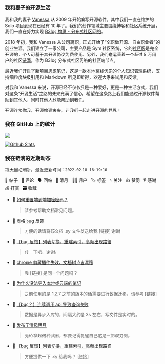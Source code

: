 ### 我和妻子的开源生活

我和我的妻子 [Vanessa](https://github.com/Vanessa219) 从 2009 年开始编写开源软件，其中我们一直在维护的 Solo 项目到现在已经有 10 年了。我们的创作领域主要围绕博客和社区系统开展，我们一直在努力实现 [B3log 构思 - 分布式社区网络](https://ld246.com/article/1546941897596)。

2018 年初，我和 Vanessa 从公司离职，正式开始了“全职做开源、自由职业者”的创业生涯。我们建立了一家公司，主要产品是 Sym 社区系统，它的[社区版](https://github.com/88250/symphony)是完全开源的，个人可基于其开源协议免费使用。另外，我们也运营着一个超过 5 万用户的社区[链滴](https://ld246.com)，作为 B3log 分布式社区网络的社区端节点。

最近我们开启了新项目[思源笔记](https://github.com/siyuan-note/siyuan)，这是一款本地离线优先的个人知识管理系统，支持细粒度块级引用和 Markdown 所见即所得，欢迎大家来试用和反馈。

对我和 Vanessa 来说，开源已经不仅仅只是一种爱好，更是一种生活方式，我们对这条“开源生活”之路的未来充满了信心。希望在这条路上我们能通过开源软件帮助到其他人，同时其他人也能帮助到我们。

开源连接你我，开源构建未来，让我们一起走进开源的世界！

### 我在 GitHub 上的统计

<a title="Hits" target="_blank" href="https://github.com/88250/88250"><img src="https://hits.b3log.org/88250/88250.svg"></a>

[![Github Stats](https://github-readme-stats.vercel.app/api?username=88250&theme=tokyonight&show_icons=true)](https://github.com/88250)

<!--events start -->

### 我在链滴的近期动态

每天自动刷新，最近更新时间：`2022-02-18 16:19:10`

📝 帖子 &nbsp; 💬 评论 &nbsp; 🗣 回帖 &nbsp; 🌙 清月 &nbsp; 👨‍💻 用户 &nbsp; 🏷️ 标签 &nbsp; ⭐️ 关注 &nbsp; 👍 赞同 &nbsp; 💗 感谢 &nbsp; 💰 打赏 &nbsp; 🗃 收藏

* 💬 [如何重置端到端加密密码？](https://ld246.com/article/1640499322555/comment/1645159130087#comments)

  > 请参考帮助文档常见问题。
* 💬 [表格 bug 反馈](https://ld246.com/article/1645106364288/comment/1645153160688#comments)

  > 方便的话请将该文档 .sy 文件发送给我 [链接] 谢谢
* 💬 [【bug 反馈】列表切换，重建索引，高频出现路径](https://ld246.com/article/1644984299071/comment/1645151528059#comments)

  > 传一下吧，谢谢。
* 💬 [chrome 剪藏插件失效、文档树点击漂移](https://ld246.com/article/1645149127571/comment/1645150894331#comments)

  > 和 [链接] 是同一个问题吗？
* 💬 [为什么没法导入本地或云端的笔记](https://ld246.com/article/1645120739613/comment/1645146737308#comments)

  > 之前使用的是 1.2.7 之前的版本的话需要进行数据迁移，请参考 [链接]
* 💬 [【bug？】连续调用 api 导致查询失败](https://ld246.com/article/1645110837749/comment/1645113748694#comments)

  > 数据是异步入库的，间隔大约是 3s 左右，写文件是实时的。
* 🌙 [发布了清风明月](https://ld246.com/member/88250/breezemoons/1645110855497)

  > 无论拿起何种武器，都要记得提醒自己这是一把双刃剑。
* 💬 [【bug 反馈】列表切换，重建索引，高频出现路径](https://ld246.com/article/1644984299071/comment/1645106990693#comments)

  > 方便提供一下 .sy 给我吗？ [链接]


<!--events end -->
